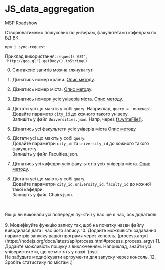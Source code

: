 # JS_data_aggregation
MSP Roadshow


Створюватимемо пошуковик по універам, факультетам і кафедрам по БД ВК.

`npm i sync-request`

Приклад використання: `request('GET', 'http://goo.gl').getBody().toString()`

0. Синтаксис запитів можна [глянути тут](https://vk.com/dev/api_requests?f=1.%20%D0%A1%D0%B8%D0%BD%D1%82%D0%B0%D0%BA%D1%81%D0%B8%D1%81%20%D0%B7%D0%B0%D0%BF%D1%80%D0%BE%D1%81%D0%B0).


1. Дізнатись номер країни. [Опис методу](https://vk.com/dev/database.getCountries).
2. Дізнатись номер міста. [Опис методу](https://vk.com/dev/database.getCities).

3. Дізнатись номери усіх універів міста. [Опис методу](https://vk.com/dev/database.getUniversities).
4. Дістати усі що мають у собі `query`. Наприклад, `query = 'инженер'`.<br>
   Додайте параметр `city_id` до кожного такого універу.<br>
   Запишіть у файл `Universities.json`. Напр, через [fs.writeFile()](https://nodejs.org/api/fs.html#fs_fs_writefile_file_data_options_callback).

5. Дізнатись усі факультети усіх універів міста [Опис методу](https://vk.com/dev/database.getFaculties)
6. Дістати усі що мають у собі `query`.<br>
   Додайте параметри `city_id` та `university_id` до кожного такого факультету.<br>
   Запишіть у файл Faculties.json.


7. Дізнатись усі кафедри усіх факультетів усіх універів міста. [Опис методу](https://vk.com/dev/database.getChairs).
8. Дістати усі що мають у собі `query`.<br>
   Додайте параметри `city_id`, `university_id`, `faculty_id` до кожної такої кафедри.<br>
   Запишіть у файл Chairs.json.
<br>
<br>
Якщо ви виконали усі попередні пункти і у вас ще є час, ось додаткові:
<br>
<br>
9. Модифікуйте функцію запису так, щоб на початку назви файлу виводилася дата і час його запису.
10. Додайте можливість задавання параметрів запуску вашої програми через консоль. [process.argv](https://nodejs.org/docs/latest/api/process.html#process_process_argv)
11. Додайте можливість пошуку з виключенням. Наприклад, знайти усі універиститети, що не містять у назві `(рус.`. <br>
    Не забудьте модифікувати аргрументи для запуску через консоль.
12. Зробіть статистику по містам :)

